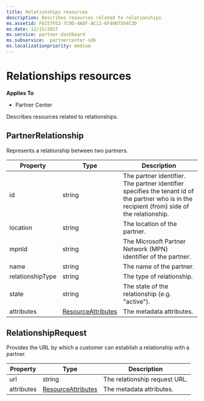 ```yaml
---
title: Relationships resources
description: Describes resources related to relationships.
ms.assetid: F6157FE3-7C9D-4A8F-AC11-6F4007594C3D
ms.date: 12/15/2017
ms.service: partner-dashboard
ms.subservice:  partnercenter-sdk
ms.localizationpriority: medium
---
```


# Relationships resources


**Applies To**

- Partner Center

Describes resources related to relationships.

## <span id="PartnerRelationship"/><span id="partnerrelationship"/><span id="PARTNERRELATIONSHIP"/>PartnerRelationship


Represents a relationship between two partners.

| Property         | Type                                                           | Description                                                                                                                                    |
|------------------|----------------------------------------------------------------|------------------------------------------------------------------------------------------------------------------------------------------------|
| id               | string                                                         | The partner identifier. The partner identifier specifies the tenant id of the partner who is in the recipient (from) side of the relationship. |
| location         | string                                                         | The location of the partner.                                                                                                                   |
| mpnId            | string                                                         | The Microsoft Partner Network (MPN) identifier of the partner.                                                                                 |
| name             | string                                                         | The name of the partner.                                                                                                                       |
| relationshipType | string                                                         | The type of relationship.                                                                                                                      |
| state            | string                                                         | The state of the relationship (e.g. "active").                                                                                                 |
| attributes       | [ResourceAttributes](utility-resources.md#resourceattributes) | The metadata attributes.                                                                                                                       |



## <span id="RelationshipRequest"/><span id="relationshiprequest"/><span id="RELATIONSHIPREQUEST"/>RelationshipRequest


Provides the URL by which a customer can establish a relationship with a
partner.

| Property   | Type                                                           | Description                   |
|------------|----------------------------------------------------------------|-------------------------------|
| url        | string                                                         | The relationship request URL. |
| attributes | [ResourceAttributes](utility-resources.md#resourceattributes) | The metadata attributes.      |


